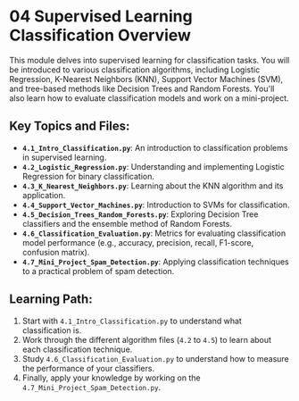 # 04 Supervised Learning Classification Overview

This module delves into supervised learning for classification tasks. You will be introduced to various classification algorithms, including Logistic Regression, K-Nearest Neighbors (KNN), Support Vector Machines (SVM), and tree-based methods like Decision Trees and Random Forests. You'll also learn how to evaluate classification models and work on a mini-project.

## Key Topics and Files:

-   **`4.1_Intro_Classification.py`**: An introduction to classification problems in supervised learning.
-   **`4.2_Logistic_Regression.py`**: Understanding and implementing Logistic Regression for binary classification.
-   **`4.3_K_Nearest_Neighbors.py`**: Learning about the KNN algorithm and its application.
-   **`4.4_Support_Vector_Machines.py`**: Introduction to SVMs for classification.
-   **`4.5_Decision_Trees_Random_Forests.py`**: Exploring Decision Tree classifiers and the ensemble method of Random Forests.
-   **`4.6_Classification_Evaluation.py`**: Metrics for evaluating classification model performance (e.g., accuracy, precision, recall, F1-score, confusion matrix).
-   **`4.7_Mini_Project_Spam_Detection.py`**: Applying classification techniques to a practical problem of spam detection.

## Learning Path:

1.  Start with `4.1_Intro_Classification.py` to understand what classification is.
2.  Work through the different algorithm files (`4.2` to `4.5`) to learn about each classification technique.
3.  Study `4.6_Classification_Evaluation.py` to understand how to measure the performance of your classifiers.
4.  Finally, apply your knowledge by working on the `4.7_Mini_Project_Spam_Detection.py`.
